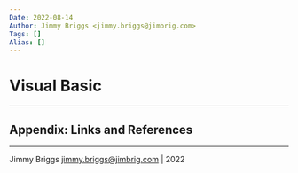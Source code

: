 ```yaml
---
Date: 2022-08-14
Author: Jimmy Briggs <jimmy.briggs@jimbrig.com>
Tags: []
Alias: []
---
```


# Visual Basic

***

## Appendix: Links and References

***

Jimmy Briggs <jimmy.briggs@jimbrig.com> | 2022
